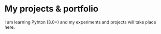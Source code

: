 # My projects & portfolio 
I am learning Pyhton (3.0+) and my experiments and projects will take place here.
